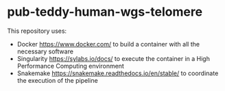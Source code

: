 # pub-teddy-human-wgs-telomere

This repository uses:
- Docker <https://www.docker.com/> to build a container with all the necessary software
- Singularity <https://sylabs.io/docs/> to execute the container in a High Performance Computing environment
- Snakemake <https://snakemake.readthedocs.io/en/stable/> to coordinate the execution of the pipeline
